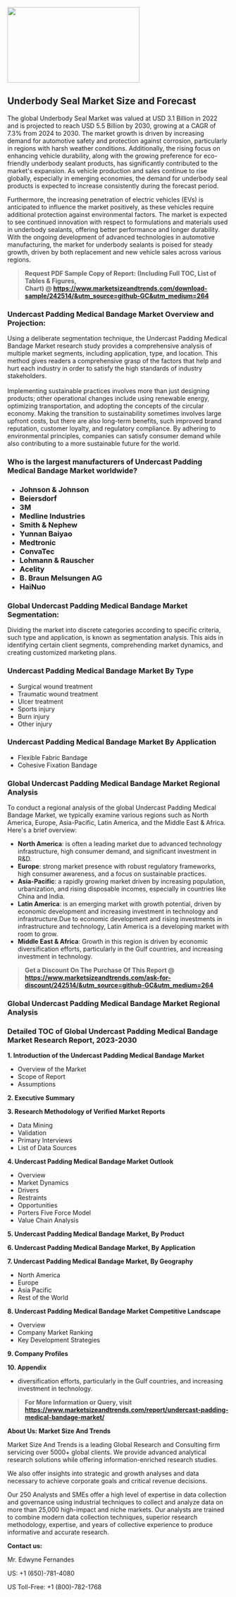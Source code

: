 <p><img class="alignnone size-medium wp-image-20088" src="https://ffe5etoiles.com/wp-content/uploads/2024/12/MST1-300x171.png" alt="" width="300" height="171" /></p><h2>Underbody Seal Market Size and Forecast</h2><p>The global Underbody Seal Market was valued at USD 3.1 Billion in 2022 and is projected to reach USD 5.5 Billion by 2030, growing at a CAGR of 7.3% from 2024 to 2030. The market growth is driven by increasing demand for automotive safety and protection against corrosion, particularly in regions with harsh weather conditions. Additionally, the rising focus on enhancing vehicle durability, along with the growing preference for eco-friendly underbody sealant products, has significantly contributed to the market's expansion. As vehicle production and sales continue to rise globally, especially in emerging economies, the demand for underbody seal products is expected to increase consistently during the forecast period.</p><p>Furthermore, the increasing penetration of electric vehicles (EVs) is anticipated to influence the market positively, as these vehicles require additional protection against environmental factors. The market is expected to see continued innovation with respect to formulations and materials used in underbody sealants, offering better performance and longer durability. With the ongoing development of advanced technologies in automotive manufacturing, the market for underbody sealants is poised for steady growth, driven by both replacement and new vehicle sales across various regions.</p></p><blockquote id="" class=""><strong>Request PDF Sample Copy of Report: (Including Full TOC, List of Tables &amp; Figures, Chart)&nbsp;@&nbsp;<strong><a href="https://www.marketsizeandtrends.com/download-sample/242514/&utm_source=github-GC&utm_medium=264" target="_blank">https://www.marketsizeandtrends.com/download-sample/242514/&utm_source=github-GC&utm_medium=264</a></strong></strong></blockquote><h3 id="" class="">Undercast Padding Medical Bandage Market&nbsp;Overview and Projection:</h3><p id="" class="">Using a deliberate segmentation technique, the Undercast Padding Medical Bandage Market research study provides a comprehensive analysis of multiple market segments, including application, type, and location. This method gives readers a comprehensive grasp of the factors that help and hurt each industry in order to satisfy the high standards of industry stakeholders. <br /> <br />Implementing sustainable practices involves more than just designing products; other operational changes include using renewable energy, optimizing transportation, and adopting the concepts of the circular economy. Making the transition to sustainability sometimes involves large upfront costs, but there are also long-term benefits, such improved brand reputation, customer loyalty, and regulatory compliance. By adhering to environmental principles, companies can satisfy consumer demand while also contributing to a more sustainable future for the world.</p><h3 id="" class="">Who is the largest manufacturers of&nbsp;Undercast Padding Medical Bandage Market worldwide?</h3><h3 class=""><p><ul><li>Johnson & Johnson </li><li> Beiersdorf </li><li> 3M </li><li> Medline Industries </li><li> Smith & Nephew </li><li> Yunnan Baiyao </li><li> Medtronic </li><li> ConvaTec </li><li> Lohmann & Rauscher </li><li> Acelity </li><li> B. Braun Melsungen AG </li><li> HaiNuo</li></ul></p></h3><h3 id="" class="">Global&nbsp;Undercast Padding Medical Bandage Market Segmentation:</h3><p id="" class="">Dividing the market into discrete categories according to specific criteria, such type and application, is known as segmentation analysis. This aids in identifying certain client segments, comprehending market dynamics, and creating customized marketing plans.</p><h3 id="" class="">Undercast Padding Medical Bandage Market&nbsp;By Type</h3><p><p><ul><li>Surgical wound treatment</li><li> Traumatic wound treatment</li><li> Ulcer treatment</li><li> Sports injury</li><li> Burn injury</li><li> Other injury</p></li></ul></p></p><h3 id="" class="">Undercast Padding Medical Bandage Market&nbsp;By Application</h3><p class=""><p><ul><li>Flexible Fabric Bandage</li><li> Cohesive Fixation Bandage</li></ul></p></p><h3 id="" class="">Global Undercast Padding Medical Bandage Market Regional Analysis</h3><p id="" class="">To conduct a regional analysis of the global Undercast Padding Medical Bandage Market, we typically examine various regions such as North America, Europe, Asia-Pacific, Latin America, and the Middle East &amp; Africa. Here's a brief overview:</p><ul><li><strong>North America</strong>: is often a leading market due to advanced technology infrastructure, high consumer demand, and significant investment in R&amp;D.</li><li><strong>Europe</strong>: strong market presence with robust regulatory frameworks, high consumer awareness, and a focus on sustainable practices.</li><li><strong>Asia-Pacific</strong>: a rapidly growing market driven by increasing population, urbanization, and rising disposable incomes, especially in countries like China and India.</li><li><strong>Latin America</strong>: is an emerging market with growth potential, driven by economic development and increasing investment in technology and infrastructure.Due to economic development and rising investments in infrastructure and technology, Latin America is a developing market with room to grow.</li><li><strong>Middle East &amp; Africa</strong>: Growth in this region is driven by economic diversification efforts, particularly in the Gulf countries, and increasing investment in technology.</li></ul><blockquote id="" class=""><strong>Get a Discount On The Purchase Of This Report @ <strong><a href="https://www.marketsizeandtrends.com/ask-for-discount/242514/&utm_source=github-GC&utm_medium=264" target="_blank">https://www.marketsizeandtrends.com/ask-for-discount/242514/&utm_source=github-GC&utm_medium=264</a></strong></strong></blockquote><h3 id="" class="">Global Undercast Padding Medical Bandage Market Regional Analysis</h3><h3 id="" class="">Detailed TOC of Global Undercast Padding Medical Bandage Market Research Report, 2023-2030</h3><p id="" class=""><strong>1. Introduction of the Undercast Padding Medical Bandage Market</strong></p><ul><li>Overview of the Market</li><li>Scope of Report</li><li>Assumptions</li></ul><p id="" class=""><strong>2. Executive Summary</strong></p><p id="" class=""><strong>3. Research Methodology of Verified Market Reports</strong></p><ul><li>Data Mining</li><li>Validation</li><li>Primary Interviews</li><li>List of Data Sources</li></ul><p id="" class=""><strong>4. Undercast Padding Medical Bandage Market Outlook</strong></p><ul><li>Overview</li><li>Market Dynamics</li><li>Drivers</li><li>Restraints</li><li>Opportunities</li><li>Porters Five Force Model</li><li>Value Chain Analysis</li></ul><p id="" class=""><strong>5. Undercast Padding Medical Bandage Market, By Product</strong></p><p id="" class=""><strong>6. Undercast Padding Medical Bandage Market, By Application</strong></p><p id="" class=""><strong>7. Undercast Padding Medical Bandage Market, By Geography</strong></p><ul><li>North America</li><li>Europe</li><li>Asia Pacific</li><li>Rest of the World</li></ul><p id="" class=""><strong>8. Undercast Padding Medical Bandage Market Competitive Landscape</strong></p><ul><li>Overview</li><li>Company Market Ranking</li><li>Key Development Strategies</li></ul><p id="" class=""><strong>9. Company Profiles</strong></p><p id="" class=""><strong>10. Appendix</strong></p><ul><li>diversification efforts, particularly in the Gulf countries, and increasing investment in technology.</li></ul><blockquote id="" class=""><strong>For More Information or Query, visit <strong><strong><a href="https://www.marketsizeandtrends.com/report/undercast-padding-medical-bandage-market/" target="_blank">https://www.marketsizeandtrends.com/report/undercast-padding-medical-bandage-market/</a></strong></strong></strong></blockquote><p id="" class=""><strong>About Us: Market Size And Trends</strong></p><p id="" class="">Market Size And Trends is a leading Global Research and Consulting firm servicing over 5000+ global clients. We provide advanced analytical research solutions while offering information-enriched research studies.</p><p id="" class="">We also offer insights into strategic and growth analyses and data necessary to achieve corporate goals and critical revenue decisions.</p><p id="" class="">Our 250 Analysts and SMEs offer a high level of expertise in data collection and governance using industrial techniques to collect and analyze data on more than 25,000 high-impact and niche markets. Our analysts are trained to combine modern data collection techniques, superior research methodology, expertise, and years of collective experience to produce informative and accurate research.</p><p id="" class=""><strong>Contact us:</strong></p><p id="" class="">Mr. Edwyne Fernandes</p><p id="" class="">US: +1 (650)-781-4080</p><p id="" class="">US Toll-Free: +1 (800)-782-1768</p>
